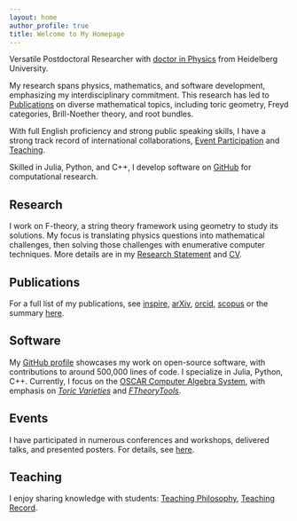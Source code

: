 ```yaml
---
layout: home
author_profile: true
title: Welcome to My Homepage
---
```


Versatile Postdoctoral Researcher with [doctor in Physics](https://archiv.ub.uni-heidelberg.de/volltextserver/24045/) from Heidelberg University.

My research spans physics, mathematics, and software development, emphasizing my interdisciplinary commitment. This research has led to [Publications](https://martinbies.github.io/publications/) on diverse mathematical topics, including toric geometry, Freyd categories, Brill-Noether theory, and root bundles.

With full English proficiency and strong public speaking skills, I have a strong track record of international collaborations, [Event Participation](https://martinbies.github.io/events/) and [Teaching](https://martinbies.github.io/teaching/).

Skilled in Julia, Python, and C++, I develop software on [GitHub](https://github.com/herearound) for computational research.


## Research

I work on F-theory, a string theory framework using geometry to study its solutions. My focus is translating physics questions into mathematical challenges, then solving those challenges with enumerative computer techniques. More details are in my [Research Statement](/ResearchStatement.pdf) and [CV](https://martinbies.github.io/CV_MartinBies.pdf).


## Publications

For a full list of my publications, see [inspire](https://inspirehep.net/author/profile/M.Bies.1), [arXiv](https://arxiv.org/search/?query=Martin+Bies&searchtype=author&abstracts=hide&order=-announced_date_first&size=50), [orcid](https://orcid.org/0000-0002-9609-1693), [scopus](https://www.scopus.com/authid/detail.uri?authorId=57197835420) or the summary [here](https://martinbies.github.io/publications/).


## Software

My [GitHub profile](https://github.com/herearound) showcases my work on open-source software, with contributions to around 500,000 lines of code. I specialize in Julia, Python, C++. Currently, I focus on the [OSCAR Computer Algebra System](https://github.com/oscar-system/Oscar.jl), with emphasis on [*Toric Varieties*](https://docs.oscar-system.org/stable/AlgebraicGeometry/ToricVarieties/intro/) and [*FTheoryTools*](https://docs.oscar-system.org/stable/Experimental/FTheoryTools/introduction/).


## Events

I have participated in numerous conferences and workshops, delivered talks, and presented posters. For details, see [here](https://martinbies.github.io/events/).


## Teaching

I enjoy sharing knowledge with students: [Teaching Philosophy](https://martinbies.github.io/TeachingStatementMartinBies.pdf), [Teaching Record](https://martinbies.github.io/teaching/).
